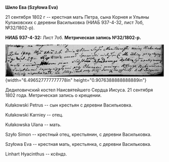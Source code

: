 **Шило Ева (Szyłowa Eva)**

21 сентября 1802 г -- крестная мать Петра, сына Корнея и Ульяны
Кулаковских с деревни Васильковка (НИАБ 937-4-32, лист 7об, №32/1802-р).

**НИАБ 937-4-32:** Лист 7об. **Метрическая запись №32/1802-р.**

![](./media/7045e953a6b1ea64b7b9a640f319cdab3a6e3a81.png){width="6.496527777777778in"
height="0.9076388888888889in"}

Дедиловичский костел Наисвятейшего Сердца Иисуса. 21 сентября 1802 года.
Метрическая запись о крещении.

Kułakowski Petrus -- сын крестьян с деревни Васильковка.

Kułakowski Karniey -- отец.

Kułakowska Ulana -- мать.

Szyło Simon -- крестный отец, крестьянин, с деревни Васильковка.

Szyłowa Eva -- крестная мать, крестьянка, с деревни Васильковка.

Linhart Hyacinthus -- ксёндз.
